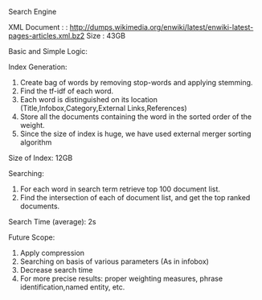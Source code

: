 Search Engine


XML Document : : http://dumps.wikimedia.org/enwiki/latest/enwiki-latest-pages-articles.xml.bz2
Size : 43GB

Basic and Simple Logic:

Index Generation:
1. Create bag of words by removing stop-words and applying stemming.
2. Find the tf-idf of each word.
3. Each word is distinguished on its location (Title,Infobox,Category,External Links,References) 
4. Store all the documents containing the word in the sorted order of the weight.
5. Since the size of index is huge, we have used external merger sorting algorithm

Size of Index: 12GB

Searching:
1. For each word in search term retrieve top 100 document list.
2. Find the intersection of each of document list, and get the top ranked documents.

Search Time (average): 2s


Future Scope:
1. Apply compression
2. Searching on basis of various parameters (As in infobox)
3. Decrease search time
4. For more precise results: proper weighting measures, phrase identification,named entity, etc.

